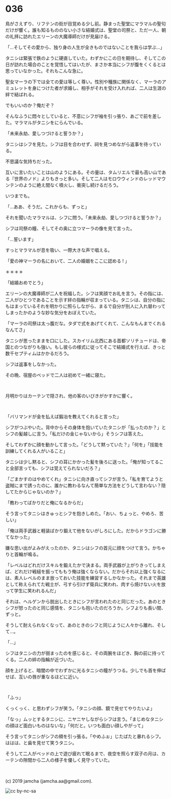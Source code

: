 

# 036

鳥がさえずり、リフテンの街が目覚める少し前。静まった聖堂にマラマルの聖句だけが響く。誰も知るもののない小さな結婚式は、聖堂の司祭と、ただ一人、朝の礼拝に訪れたエリーンの大魔導師だけが見届ける。

「…そしてその愛から、独り身の人生が全きものではないことを我らは学ぶ…」

タニシは緊張で鉄のように硬直していた。わずかにこの日を期待し、そしてこの日が訪れた場合のことを覚悟してはいたが、まさか本当にシフが腹をくくるとは思っていなかった。それもこんな急に。

聖女マーラの下では全ての愛は等しく尊い。性別や種族に関係なく、マーラのアミュレットを身につけた者が求婚し、相手がそれを受け入れれば、二人は生涯の絆で結ばれる。

でもいいのか？俺だぞ？

そんなふうに悶々としていると、不意にシフが袖を引っ張り、あごで前を差した。マラマルがタニシをにらんでいる。

「未来永劫、愛しつづけると誓うか？」

タニシはシフを見た。シフは目を合わせず、祠を見つめながら返事を待っている。

不思議な気持ちだった。

互いに言いたいことは山のようにある。その量は、タムリエルで最も高い山である『世界のノド』よりもきっと多い。そして二人はモロウウィンドのレッドマウンテンのように絶え間なく噴火し、衝突し続けるだろう。

いつまでも。

「…ああ、そうだ。これからも、ずっと」

それを聞いたマラマルは、シフに問う。「未来永劫、愛しつづけると誓うか？」

シフは司祭の瞳、そしてその奥に立つマーラの像を見て言った。

「…誓います」

すっとマラマルが息を吸い、一際大きな声で唱える。

「愛の神マーラの名において、二人の婚姻をここに認める ! 」

＊＊＊＊

「結婚おめでとう」

エリーンの大魔導師が二人を祝福した。シフは笑顔でお礼を言う。その指には、二人がひとつであることを示す絆の指輪が収まっている。タニシは、自分の指にもはまっているそれを明かりに照らしながら、まるで自分が別人に入れ替わってしまったかのような妙な気分をおぼえていた。

「マーラの司祭は太っ腹だな。タダで式をあげてくれて、こんなもんまでくれるなんてさ」

タニシが思ったままを口にした。スカイリム北西にある首都ソリチュードは、帝国とのつながりも強い。もし彼らの様式に従ってそこで結婚式を行えば、きっと数千セプティムはかかるだろう。

シフは返事をしなかった。

その晩、宿屋のベッドで二人は初めて一緒に寝た。

<br>

月明かりはカーテンで隠され、他の客のいびきがかすかに響く。

<br>

「バリマンドが金を払えば鍛冶を教えてくれると言った」

シフがつぶやいた。背中からその身体を抱いていたタニシが「払ったのか？」とシフの髪越しに言う。「私だけの金じゃないから」そうシフは答えた。

そしてわずかに顔を動かして言った。「どうして黙っていた？」「何を」「技能を訓練してくれる人がいること」

タニシは少し黙ると、シフの耳にかかった髪を後ろに送った。「俺が知ってること全部言っても、シフは覚えてられないだろ？」

「ごまかすのはやめてくれ」タニシに向き直ってシフが言う。「私を育てようと盗賊にまで誘ったのに、誰かに教わるなんて簡単な方法をどうして言わない？隠してたからじゃないのか？」

「教わってばかりだと俺になるからだ」

そう言ってタニシはきゅっとシフを抱きしめた。「おい、ちょっと、やめろ、苦しい」

「俺は両手武器と軽装ばかり鍛えて他をないがしろにした。だからドラゴンに勝てなかった」

嫌な思い出がよみがえったのか、タニシはシフの首元に顔をつけて言う。かちゃりと首輪が鳴る。

「レベルはどれだけスキルを鍛えたかで決まる。両手武器が上がりきってしまえば、どれだけ戦槌を振ってももう俺は強くならない。だからそれ以上強くなるには、素人レベルのまま放っておいた技能を練習するしかなかった。それまで英雄として称えられてた戦士が、弓すら引けず衛兵に笑われ、肉すら焼けない火を放って学生に笑われるんだ」

それは、ヘルゲンから脱出したときにシフが言われたのと同じだった。あのときシフが怒ったのと同じ感情を、タニシも抱いたのだろうか。シフよりも長い間、ずっと。

そうして耐えられなくなって、あのときのシフと同じように人々から離れ、そして…。

「…」

シフはタニシの力が弱まったのを感じると、その両腕をほどき、胸の前に持ってくる。二人の絆の指輪が近づいた。

顔を上げると、暗闇の中でわずかに光るタニシの瞳がうつる。少しでも首を伸ばせば、互いの唇が重なるほどに近い。

<br>

「ふっ」

くっくっく、と思わずシフが笑う。「タニシの顔、鏡で見せてやりたいよ」

「なっ」ムッとするタニシに、ニヤニヤしながらシフは言う。「まじめなタニシの顔ほど面白いものはないな」「何だと。いつも面白い顔しやがって」

そう言ってタニシがシフの頬を引っ張る。「やめふぉ」じたばたと暴れるシフ。ははは、と歯を見せて笑うタニシ。

そうして二人がベッドの上で遊び疲れて眠るまで、夜空を照らす双子の月は、カーテンの隙間から二人の様子を優しく見守っていた。

<br>
<br>
(c) 2019 jamcha (jamcha.aa@gmail.com).

![cc by-nc-sa](https://i.creativecommons.org/l/by-nc-sa/4.0/88x31.png)

